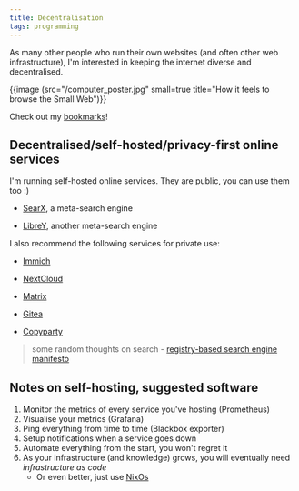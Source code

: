 ```yaml
---
title: Decentralisation
tags: programming
---
```


As many other people who run their own websites (and often other
web infrastructure), I'm interested in keeping the internet
diverse and decentralised.

<!-- ## Making the internet interesting again -->

{{image (src="/computer_poster.jpg" small=true title="How it feels to browse the Small Web")}}

Check out my [bookmarks](/bookmarks)!

## Decentralised/self-hosted/privacy-first online services

I'm running self-hosted online services. They are public, you can
use them too :)

- [SearX](https://searx.baczek.me), a meta-search engine

- [LibreY](https://librey.baczek.me), another meta-search engine

I also recommend the following services for private use:

- [Immich](https://immich.app/)

- [NextCloud](https://nextcloud.com/)

- [Matrix](https://github.com/matrix-org/synapse/)

- [Gitea](https://gitea.com/)

- [Copyparty](https://github.com/9001/copyparty)

> some random thoughts on search - [registry-based search engine manifesto](/search-registry-manifesto)

## Notes on self-hosting, suggested software

1. Monitor the metrics of every service you've hosting (Prometheus)
2. Visualise your metrics (Grafana)
3. Ping everything from time to time (Blackbox exporter)
4. Setup notifications when a service goes down
5. Automate everything from the start, you won't regret it
6. As your infrastructure (and knowledge) grows, you will eventually need _infrastructure as code_
   - Or even better, just use [NixOs](/nixos)
